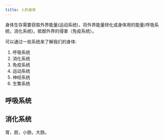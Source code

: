 ```yaml
---
title: 人的身体
---
```


身体生存需要获取外界能量(运动系统)，将外界能量转化成身体用的能量(呼吸系统，消化系统)，抵御外界的侵害（免疫系统）。

可以通过一些系统来了解我们的身体:
1. 呼吸系统
2. 消化系统
3. 免疫系统
4. 运动系统
5. 神经系统
6. 生繁系统

## 呼吸系统

## 消化系统
胃，胆，小肠，大肠。
